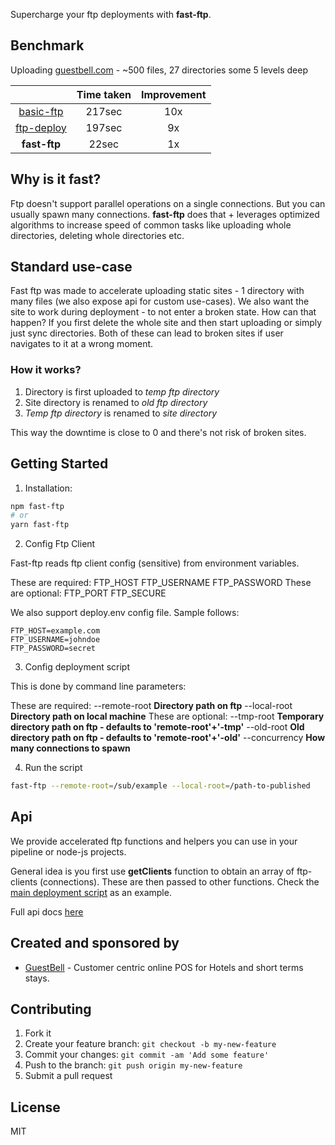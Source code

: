 Supercharge your ftp deployments with **fast-ftp**.

## Benchmark

Uploading [guestbell.com](https://guestbell.com) - ~500 files, 27 directories some 5 levels deep

|                                                       | Time taken    | Improvement  |
| :---:                                                 | :---:         | :---:        |
| [basic-ftp](https://www.npmjs.com/package/basic-ftp)  | 217sec        | 10x          |
| [ftp-deploy](https://www.npmjs.com/package/ftp-deploy)| 197sec        | 9x           |
| **fast-ftp**                                          | 22sec         | 1x           |

## Why is it fast?

Ftp doesn't support parallel operations on a single connections. But you can usually spawn many connections. **fast-ftp** does that + leverages optimized algorithms to increase speed of common tasks like uploading whole directories, deleting whole directories etc.

## Standard use-case

Fast ftp was made to accelerate uploading static sites - 1 directory with many files (we also expose api for custom use-cases). We also want the site to work during deployment - to not enter a broken state. How can that happen? If you first delete the whole site and then start uploading or simply just sync directories. Both of these can lead to broken sites if user navigates to it at a wrong moment.

### How it works?

1. Directory is first uploaded to _temp ftp directory_
2. Site directory is renamed to _old ftp directory_
3. _Temp ftp directory_ is renamed to _site directory_

This way the downtime is close to 0 and there's not risk of broken sites.

## Getting Started

1. Installation:

```bash
npm fast-ftp
# or
yarn fast-ftp
```

2. Config Ftp Client

Fast-ftp reads ftp client config (sensitive) from environment variables.

These are required:
FTP_HOST
FTP_USERNAME
FTP_PASSWORD
These are optional:
FTP_PORT
FTP_SECURE

We also support deploy.env config file. Sample follows:

```
FTP_HOST=example.com
FTP_USERNAME=johndoe
FTP_PASSWORD=secret
```

3. Config deployment script

This is done by command line parameters:

These are required:
--remote-root **Directory path on ftp**
--local-root **Directory path on local machine**
These are optional:
--tmp-root **Temporary directory path on ftp - defaults to 'remote-root'+'-tmp'**
--old-root **Old directory path on ftp - defaults to 'remote-root'+'-old'**
--concurrency **How many connections to spawn**

4. Run the script

```bash
fast-ftp --remote-root=/sub/example --local-root=/path-to-published
```

## Api

We provide accelerated ftp functions and helpers you can use in your pipeline or node-js projects.

General idea is you first use **getClients** function to obtain an array of ftp-clients (connections). These are then passed to other functions. Check the [main deployment script](https://github.com/guestbell/fast-ftp/blob/main/src/core/deploy.ts) as an example.

Full api docs [here](https://github.com/guestbell/fast-ftp/blob/main/api-docs/modules.md)

## Created and sponsored by

- [GuestBell](https://guestbell.com/) - Customer centric online POS for Hotels and short terms stays.

## Contributing

1. Fork it
2. Create your feature branch: `git checkout -b my-new-feature`
3. Commit your changes: `git commit -am 'Add some feature'`
4. Push to the branch: `git push origin my-new-feature`
5. Submit a pull request

## License

MIT
